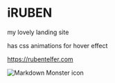 # iRUBEN
my lovely landing site

has css animations for hover effect

https://rubentelfer.com

<img src="https://cdn.discordapp.com/attachments/742413524126400523/1040752601244905472/Screenshot_2022-11-11_at_22.19.06.png"
     alt="Markdown Monster icon"
     style="float: left; margin-right: 10px;" />

